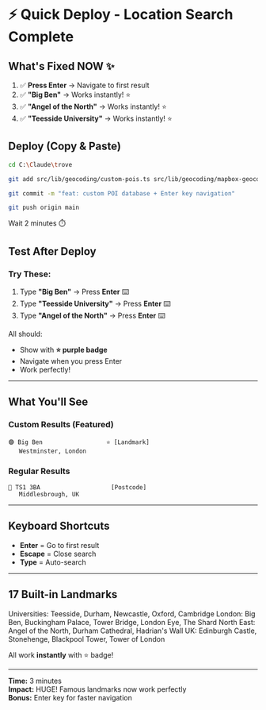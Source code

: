 # ⚡ Quick Deploy - Location Search Complete

## What's Fixed NOW ✨

1. ✅ **Press Enter** → Navigate to first result
2. ✅ **"Big Ben"** → Works instantly! ⭐
3. ✅ **"Angel of the North"** → Works instantly! ⭐
4. ✅ **"Teesside University"** → Works instantly! ⭐

## Deploy (Copy & Paste)

```bash
cd C:\Claude\trove

git add src/lib/geocoding/custom-pois.ts src/lib/geocoding/mapbox-geocoder.ts src/components/map-view.tsx

git commit -m "feat: custom POI database + Enter key navigation"

git push origin main
```

Wait 2 minutes ⏱️

## Test After Deploy

### Try These:
1. Type **"Big Ben"** → Press **Enter** ⌨️
2. Type **"Teesside University"** → Press **Enter** ⌨️
3. Type **"Angel of the North"** → Press **Enter** ⌨️

All should:
- Show with **⭐ purple badge**
- Navigate when you press Enter
- Work perfectly!

---

## What You'll See

### Custom Results (Featured)
```
🟣 Big Ben                  ⭐ [Landmark]
   Westminster, London
```

### Regular Results
```
🔵 TS1 3BA                    [Postcode]
   Middlesbrough, UK
```

---

## Keyboard Shortcuts

- **Enter** = Go to first result
- **Escape** = Close search
- **Type** = Auto-search

---

## 17 Built-in Landmarks

Universities: Teesside, Durham, Newcastle, Oxford, Cambridge
London: Big Ben, Buckingham Palace, Tower Bridge, London Eye, The Shard
North East: Angel of the North, Durham Cathedral, Hadrian's Wall
UK: Edinburgh Castle, Stonehenge, Blackpool Tower, Tower of London

All work **instantly** with ⭐ badge!

---

**Time:** 3 minutes  
**Impact:** HUGE! Famous landmarks now work perfectly  
**Bonus:** Enter key for faster navigation
